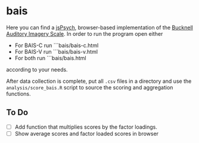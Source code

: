 # bais

Here you can find a [jsPsych](www.jspsych.org), browser-based implementation of the [Bucknell Auditory Imagery Scale](https://search.proquest.com/docview/1712713310?pq-origsite=gscholar).
In order to run the program open either

* For BAIS-C run ```bais/bais-c.html
* For BAIS-V run ```bais/bais-v.html
* For both run ```bais/bais.html

according to your needs.

After data collection is complete, put all ```.csv``` files in a directory and use the ```analysis/score_bais.R``` script to source the scoring and aggregation functions.

## To Do 

* [ ] Add function that multiplies scores by the factor loadings.
* [ ] Show average scores and factor loaded scores in browser
